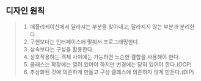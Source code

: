 ## 디자인 원칙 
> 1. 애플리케이션에서 달라지는 부분을 찾아내고, 달라지지 않는 부분과 분리한다.         
> 2. 구현보다는 인터페이스에 맞춰서 프로그래밍한다.         
> 3. 상속보다는 구성을 활용한다.         
> 4. 상호작용하는 객체 사이에는 가능하면 느슨한 결합을 사용해야 한다.          
> 5. 클래스는 확장에는 열려 있어야 하지만 변경에는 닫혀 있어야 한다.(OCP)
> 6. 추상화된 것에 의존하게 만들고 구상 클래스에 의존하지 않게 만든다.(DIP)
